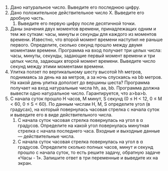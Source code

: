 1. Дано натуральное число. Выведите его последнюю цифру.
2. Дано положительное действительное число X. Выведите его дробную часть.
   1. Выведите его первую цифру после десятичной точки.
3. Даны значения двух моментов времени, принадлежащих одним и тем же суткам: часы, минуты и секунды для каждого из моментов времени. Известно, что второй момент времени наступил не раньше первого. Определите, сколько секунд прошло между двумя моментами времени. Программа на вход получает три целых числа: часы, минуты, секунды, задающие первый момент времени и три целых числа, задающих второй момент времени. Выведите число секунд между этими моментами времени.
4. Улитка ползет по вертикальному шесту высотой hh метров, поднимаясь за день на aa метров, а за ночь спускаясь на bb метров. На какой день улитка доползет до вершины шеста? Программа получает на вход натуральные числа hh, aa, bb. Программа должна вывести одно натуральное число. Гарантируется, что a>ba>b.
5. С начала суток прошло H часов, M минут, S секунд (0 ≤ H < 12, 0 ≤ M < 60, 0 ≤ S < 60). По данным числам H, M, S определите угол (в градусах), на который повернулаcь часовая стрелка с начала суток и выведите его в виде действительного числа.
   1. С начала суток часовая стрелка повернулась на угол в α градусов. Определите на какой угол повернулась минутная стрелка с начала последнего часа. Входные и выходные данные — действительные числа.
   2. С начала суток часовая стрелка повернулась на угол в α градусов. Определите сколько полных часов, минут и секунд прошло с начала суток, то есть решите задачу, обратную задаче «Часы - 1». Запишите ответ в три переменные и выведите их на экран.


